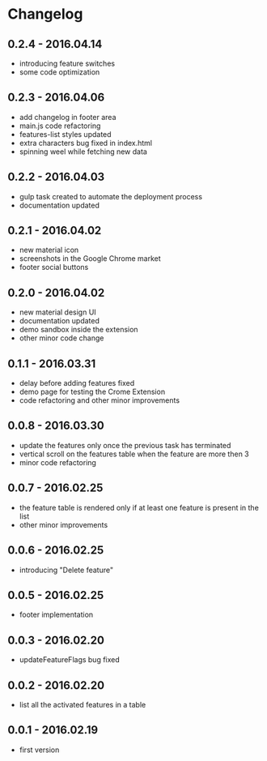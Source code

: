 # Changelog

## 0.2.4 - 2016.04.14
* introducing feature switches
* some code optimization

## 0.2.3 - 2016.04.06
* add changelog in footer area
* main.js code refactoring
* features-list styles updated
* extra characters bug fixed in index.html
* spinning weel while fetching new data

## 0.2.2 - 2016.04.03
* gulp task created to automate the deployment process
* documentation updated

## 0.2.1 - 2016.04.02
* new material icon
* screenshots in the Google Chrome market
* footer social buttons

## 0.2.0 - 2016.04.02
* new material design UI
* documentation updated
* demo sandbox inside the extension
* other minor code change

## 0.1.1 - 2016.03.31
* delay before adding features fixed
* demo page for testing the Crome Extension
* code refactoring and other minor improvements

## 0.0.8 - 2016.03.30
* update the features only once the previous task has terminated
* vertical scroll on the features table when the feature are more then 3
* minor code refactoring

## 0.0.7 - 2016.02.25
* the feature table is rendered only if at least one feature is present in the list
* other minor improvements

## 0.0.6 - 2016.02.25
* introducing "Delete feature"

## 0.0.5 - 2016.02.25
* footer implementation

## 0.0.3 - 2016.02.20
* updateFeatureFlags bug fixed

## 0.0.2 - 2016.02.20
* list all the activated features in a table

## 0.0.1 - 2016.02.19
* first version
